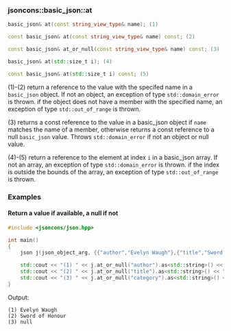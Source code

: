 ### jsoncons::basic_json::at

```c++
basic_json& at(const string_view_type& name); (1)

const basic_json& at(const string_view_type& name) const; (2)

const basic_json& at_or_null(const string_view_type& name) const; (3)

basic_json& at(std::size_t i); (4)

const basic_json& at(std::size_t i) const; (5)
```

(1)-(2) return a reference to the value with the specifed name in a 
`basic_json` object. If not an object, an exception of type
`std::domain_error` is thrown. if the object does not have a 
member with the specified name, an exception of type
`std::out_of_range` is thrown. 

(3) returns a const reference to the value in a basic_json object
if `name` matches the name of a member, 
otherwise returns a const reference to a null `basic_json` value.
Throws `std::domain_error` if not an object or null value.

(4)-(5) return a reference to the element at index `i` in a 
basic_json array. If not an array, an exception of type
`std::domain_error` is thrown. if the index is outside the 
bounds of the array, an exception of type `std::out_of_range`
is thrown.  

### Examples

#### Return a value if available, a null if not 

```c++
#include <jsoncons/json.hpp>

int main()
{
    json j(json_object_arg, {{"author","Evelyn Waugh"},{"title","Sword of Honour"}});

    std::cout << "(1) " << j.at_or_null("author").as<std::string>() << "\n";
    std::cout << "(2) " << j.at_or_null("title").as<std::string>() << "\n";
    std::cout << "(3) " << j.at_or_null("category").as<std::string>() << "\n";
}
```
Output:
```
(1) Evelyn Waugh
(2) Sword of Honour
(3) null
```
